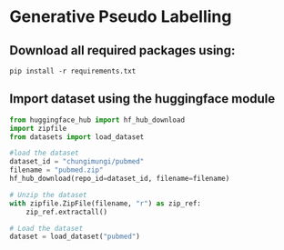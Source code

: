 # Generative Pseudo Labelling

## Download all required packages using:

`pip install -r requirements.txt`

## Import dataset using the huggingface module

```python
from huggingface_hub import hf_hub_download
import zipfile
from datasets import load_dataset

#load the dataset
dataset_id = "chungimungi/pubmed"
filename = "pubmed.zip"
hf_hub_download(repo_id=dataset_id, filename=filename)

# Unzip the dataset
with zipfile.ZipFile(filename, "r") as zip_ref:
    zip_ref.extractall()

# Load the dataset
dataset = load_dataset("pubmed")
```
